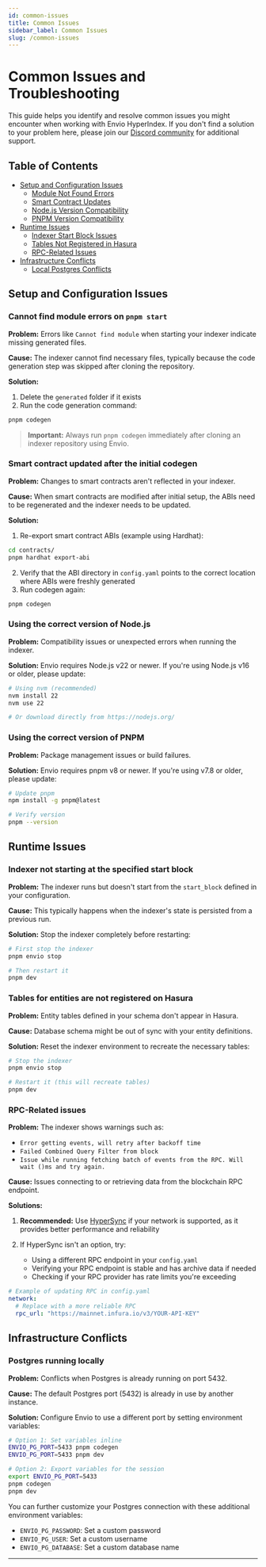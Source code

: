 ```yaml
---
id: common-issues
title: Common Issues
sidebar_label: Common Issues
slug: /common-issues
---
```


# Common Issues and Troubleshooting

This guide helps you identify and resolve common issues you might encounter when working with Envio HyperIndex. If you don't find a solution to your problem here, please join our [Discord community](https://discord.gg/DhfFhzuJQh) for additional support.

## Table of Contents

- [Setup and Configuration Issues](#setup-and-configuration-issues)
  - [Module Not Found Errors](#cannot-find-module-errors-on-pnpm-start)
  - [Smart Contract Updates](#smart-contract-updated-after-the-initial-codegen)
  - [Node.js Version Compatibility](#using-the-correct-version-of-nodejs)
  - [PNPM Version Compatibility](#using-the-correct-version-of-pnpm)
- [Runtime Issues](#runtime-issues)
  - [Indexer Start Block Issues](#indexer-not-starting-at-the-specified-start-block)
  - [Tables Not Registered in Hasura](#tables-for-entities-are-not-registered-on-hasura)
  - [RPC-Related Issues](#rpc-related-issues)
- [Infrastructure Conflicts](#infrastructure-conflicts)
  - [Local Postgres Conflicts](#postgres-running-locally)

## Setup and Configuration Issues

### Cannot find module errors on `pnpm start`

**Problem:** Errors like `Cannot find module` when starting your indexer indicate missing generated files.

**Cause:** The indexer cannot find necessary files, typically because the code generation step was skipped after cloning the repository.

**Solution:**

1. Delete the `generated` folder if it exists
2. Run the code generation command:

```bash
pnpm codegen
```

> **Important:** Always run `pnpm codegen` immediately after cloning an indexer repository using Envio.

### Smart contract updated after the initial codegen

**Problem:** Changes to smart contracts aren't reflected in your indexer.

**Cause:** When smart contracts are modified after initial setup, the ABIs need to be regenerated and the indexer needs to be updated.

**Solution:**

1. Re-export smart contract ABIs (example using Hardhat):

```bash
cd contracts/
pnpm hardhat export-abi
```

2. Verify that the ABI directory in `config.yaml` points to the correct location where ABIs were freshly generated
3. Run codegen again:

```bash
pnpm codegen
```

### Using the correct version of Node.js

**Problem:** Compatibility issues or unexpected errors when running the indexer.

**Solution:** Envio requires Node.js v22 or newer. If you're using Node.js v16 or older, please update:

```bash
# Using nvm (recommended)
nvm install 22
nvm use 22

# Or download directly from https://nodejs.org/
```

### Using the correct version of PNPM

**Problem:** Package management issues or build failures.

**Solution:** Envio requires pnpm v8 or newer. If you're using v7.8 or older, please update:

```bash
# Update pnpm
npm install -g pnpm@latest

# Verify version
pnpm --version
```

## Runtime Issues

### Indexer not starting at the specified start block

**Problem:** The indexer runs but doesn't start from the `start_block` defined in your configuration.

**Cause:** This typically happens when the indexer's state is persisted from a previous run.

**Solution:** Stop the indexer completely before restarting:

```bash
# First stop the indexer
pnpm envio stop

# Then restart it
pnpm dev
```

### Tables for entities are not registered on Hasura

**Problem:** Entity tables defined in your schema don't appear in Hasura.

**Cause:** Database schema might be out of sync with your entity definitions.

**Solution:** Reset the indexer environment to recreate the necessary tables:

```bash
# Stop the indexer
pnpm envio stop

# Restart it (this will recreate tables)
pnpm dev
```

### RPC-Related issues

**Problem:** The indexer shows warnings such as:

- `Error getting events, will retry after backoff time`
- `Failed Combined Query Filter from block`
- `Issue while running fetching batch of events from the RPC. Will wait ()ms and try again.`

**Cause:** Issues connecting to or retrieving data from the blockchain RPC endpoint.

**Solutions:**

1. **Recommended:** Use [HyperSync](../Advanced/hypersync.md) if your network is supported, as it provides better performance and reliability

2. If HyperSync isn't an option, try:
   - Using a different RPC endpoint in your `config.yaml`
   - Verifying your RPC endpoint is stable and has archive data if needed
   - Checking if your RPC provider has rate limits you're exceeding

```yaml
# Example of updating RPC in config.yaml
network:
  # Replace with a more reliable RPC
  rpc_url: "https://mainnet.infura.io/v3/YOUR-API-KEY"
```

## Infrastructure Conflicts

### Postgres running locally

**Problem:** Conflicts when Postgres is already running on port 5432.

**Cause:** The default Postgres port (5432) is already in use by another instance.

**Solution:** Configure Envio to use a different port by setting environment variables:

```bash
# Option 1: Set variables inline
ENVIO_PG_PORT=5433 pnpm codegen
ENVIO_PG_PORT=5433 pnpm dev

# Option 2: Export variables for the session
export ENVIO_PG_PORT=5433
pnpm codegen
pnpm dev
```

You can further customize your Postgres connection with these additional environment variables:

- `ENVIO_PG_PASSWORD`: Set a custom password
- `ENVIO_PG_USER`: Set a custom username
- `ENVIO_PG_DATABASE`: Set a custom database name

---
